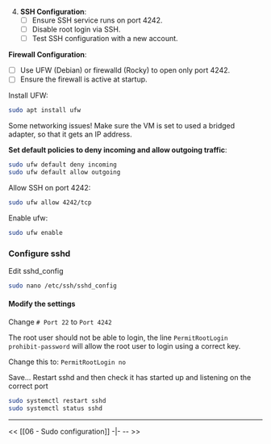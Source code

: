 
4. **SSH Configuration**:
   - [ ] Ensure SSH service runs on port 4242.
   - [ ] Disable root login via SSH.
   - [ ] Test SSH configuration with a new account.

**Firewall Configuration**:
   - [ ] Use UFW (Debian) or firewalld (Rocky) to open only port 4242.
   - [ ] Ensure the firewall is active at startup.

Install UFW:
```bash
sudo apt install ufw
```

Some networking issues! Make sure the VM is set to used a bridged adapter, so that it gets an IP address.

**Set default policies to deny incoming and allow outgoing traffic**:
```bash
sudo ufw default deny incoming
sudo ufw default allow outgoing
```

Allow SSH on port 4242:
```bash
sudo ufw allow 4242/tcp
```

Enable ufw:
```bash
sudo ufw enable
```

### Configure sshd
Edit sshd_config
```bash
sudo nano /etc/ssh/sshd_config
```

#### Modify the settings 
Change `# Port 22` to `Port 4242`

The root user should not be able to login, the line `PermitRootLogin prohibit-password` will allow the root user to login using a correct key.

Change this to: `PermitRootLogin no`

Save...
Restart sshd and then check it has started up and listening on the correct port
```bash
sudo systemctl restart sshd
sudo systemctl status sshd
```


---
<<  [[06 - Sudo configuration]] -|- -- >>
